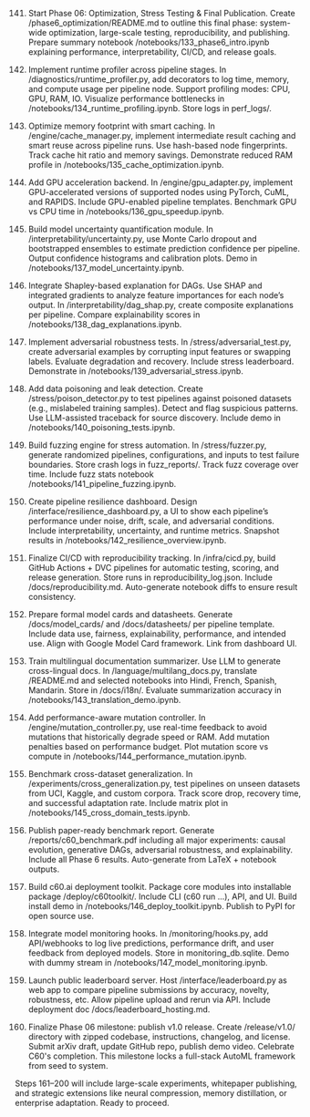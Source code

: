 141. Start Phase 06: Optimization, Stress Testing & Final Publication.
Create /phase6_optimization/README.md to outline this final phase: system-wide optimization, large-scale testing, reproducibility, and publishing. Prepare summary notebook /notebooks/133_phase6_intro.ipynb explaining performance, interpretability, CI/CD, and release goals.

142. Implement runtime profiler across pipeline stages.
In /diagnostics/runtime_profiler.py, add decorators to log time, memory, and compute usage per pipeline node. Support profiling modes: CPU, GPU, RAM, IO. Visualize performance bottlenecks in /notebooks/134_runtime_profiling.ipynb. Store logs in perf_logs/.

143. Optimize memory footprint with smart caching.
In /engine/cache_manager.py, implement intermediate result caching and smart reuse across pipeline runs. Use hash-based node fingerprints. Track cache hit ratio and memory savings. Demonstrate reduced RAM profile in /notebooks/135_cache_optimization.ipynb.

144. Add GPU acceleration backend.
In /engine/gpu_adapter.py, implement GPU-accelerated versions of supported nodes using PyTorch, CuML, and RAPIDS. Include GPU-enabled pipeline templates. Benchmark GPU vs CPU time in /notebooks/136_gpu_speedup.ipynb.

145. Build model uncertainty quantification module.
In /interpretability/uncertainty.py, use Monte Carlo dropout and bootstrapped ensembles to estimate prediction confidence per pipeline. Output confidence histograms and calibration plots. Demo in /notebooks/137_model_uncertainty.ipynb.

146. Integrate Shapley-based explanation for DAGs.
Use SHAP and integrated gradients to analyze feature importances for each node’s output. In /interpretability/dag_shap.py, create composite explanations per pipeline. Compare explainability scores in /notebooks/138_dag_explanations.ipynb.

147. Implement adversarial robustness tests.
In /stress/adversarial_test.py, create adversarial examples by corrupting input features or swapping labels. Evaluate degradation and recovery. Include stress leaderboard. Demonstrate in /notebooks/139_adversarial_stress.ipynb.

148. Add data poisoning and leak detection.
Create /stress/poison_detector.py to test pipelines against poisoned datasets (e.g., mislabeled training samples). Detect and flag suspicious patterns. Use LLM-assisted traceback for source discovery. Include demo in /notebooks/140_poisoning_tests.ipynb.

149. Build fuzzing engine for stress automation.
In /stress/fuzzer.py, generate randomized pipelines, configurations, and inputs to test failure boundaries. Store crash logs in fuzz_reports/. Track fuzz coverage over time. Include fuzz stats notebook /notebooks/141_pipeline_fuzzing.ipynb.

150. Create pipeline resilience dashboard.
Design /interface/resilience_dashboard.py, a UI to show each pipeline’s performance under noise, drift, scale, and adversarial conditions. Include interpretability, uncertainty, and runtime metrics. Snapshot results in /notebooks/142_resilience_overview.ipynb.

151. Finalize CI/CD with reproducibility tracking.
In /infra/cicd.py, build GitHub Actions + DVC pipelines for automatic testing, scoring, and release generation. Store runs in reproducibility_log.json. Include /docs/reproducibility.md. Auto-generate notebook diffs to ensure result consistency.

152. Prepare formal model cards and datasheets.
Generate /docs/model_cards/ and /docs/datasheets/ per pipeline template. Include data use, fairness, explainability, performance, and intended use. Align with Google Model Card framework. Link from dashboard UI.

153. Train multilingual documentation summarizer.
Use LLM to generate cross-lingual docs. In /language/multilang_docs.py, translate /README.md and selected notebooks into Hindi, French, Spanish, Mandarin. Store in /docs/i18n/. Evaluate summarization accuracy in /notebooks/143_translation_demo.ipynb.

154. Add performance-aware mutation controller.
In /engine/mutation_controller.py, use real-time feedback to avoid mutations that historically degrade speed or RAM. Add mutation penalties based on performance budget. Plot mutation score vs compute in /notebooks/144_performance_mutation.ipynb.

155. Benchmark cross-dataset generalization.
In /experiments/cross_generalization.py, test pipelines on unseen datasets from UCI, Kaggle, and custom corpora. Track score drop, recovery time, and successful adaptation rate. Include matrix plot in /notebooks/145_cross_domain_tests.ipynb.

156. Publish paper-ready benchmark report.
Generate /reports/c60_benchmark.pdf including all major experiments: causal evolution, generative DAGs, adversarial robustness, and explainability. Include all Phase 6 results. Auto-generate from LaTeX + notebook outputs.

157. Build c60.ai deployment toolkit.
Package core modules into installable package /deploy/c60toolkit/. Include CLI (c60 run ...), API, and UI. Build install demo in /notebooks/146_deploy_toolkit.ipynb. Publish to PyPI for open source use.

158. Integrate model monitoring hooks.
In /monitoring/hooks.py, add API/webhooks to log live predictions, performance drift, and user feedback from deployed models. Store in monitoring_db.sqlite. Demo with dummy stream in /notebooks/147_model_monitoring.ipynb.

159. Launch public leaderboard server.
Host /interface/leaderboard.py as web app to compare pipeline submissions by accuracy, novelty, robustness, etc. Allow pipeline upload and rerun via API. Include deployment doc /docs/leaderboard_hosting.md.

160. Finalize Phase 06 milestone: publish v1.0 release.
Create /release/v1.0/ directory with zipped codebase, instructions, changelog, and license. Submit arXiv draft, update GitHub repo, publish demo video. Celebrate C60's completion. This milestone locks a full-stack AutoML framework from seed to system.

Steps 161–200 will include large-scale experiments, whitepaper publishing, and strategic extensions like neural compression, memory distillation, or enterprise adaptation. Ready to proceed.

